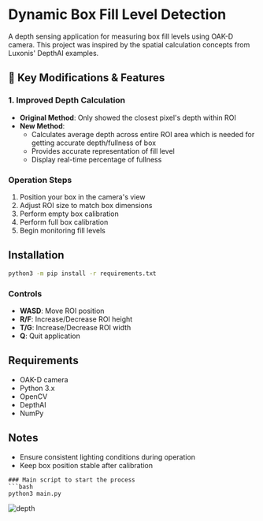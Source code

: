 # Dynamic Box Fill Level Detection

A depth sensing application for measuring box fill levels using OAK-D camera. This project was inspired by the spatial calculation concepts from Luxonis' DepthAI examples.

## 🔄 Key Modifications & Features

### 1. Improved Depth Calculation
- **Original Method**: Only showed the closest pixel's depth within ROI
- **New Method**: 
  - Calculates average depth across entire ROI area which is needed for getting accurate depth/fullness of box
  - Provides accurate representation of fill level
  - Display real-time percentage of fullness


### Operation Steps
1. Position your box in the camera's view
2. Adjust ROI size to match box dimensions
3. Perform empty box calibration
4. Perform full box calibration
5. Begin monitoring fill levels

## Installation
```bash
python3 -m pip install -r requirements.txt
```

### Controls
- **WASD**: Move ROI position
- **R/F**: Increase/Decrease ROI height
- **T/G**: Increase/Decrease ROI width
- **Q**: Quit application


## Requirements
- OAK-D camera
- Python 3.x
- OpenCV
- DepthAI
- NumPy

## Notes
- Ensure consistent lighting conditions during operation
- Keep box position stable after calibration

```
### Main script to start the process
```bash
python3 main.py
```


![depth](https://github.com/user-attachments/assets/78f29472-f6b8-4cfb-8ac7-6a7615a350a8)



